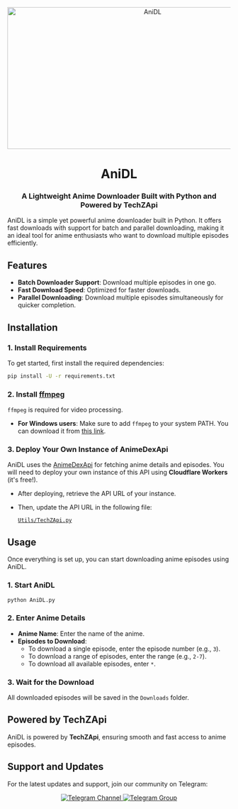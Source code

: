 
<p align="center">
  <a href="https://github.com/TechShreyash/AniDL">
    <img src="https://socialify.git.ci/TechShreyash/AniDL/image?description=1&font=Source%20Code%20Pro&forks=1&issues=1&pattern=Charlie%20Brown&pulls=1&stargazers=1&theme=Dark" alt="AniDL" width="640" height="320" />
  </a>
</p>

<h1 align="center">AniDL</h1>
<h3 align="center">A Lightweight Anime Downloader Built with Python and Powered by TechZApi</h3>

AniDL is a simple yet powerful anime downloader built in Python. It offers fast downloads with support for batch and parallel downloading, making it an ideal tool for anime enthusiasts who want to download multiple episodes efficiently.

## Features

- **Batch Downloader Support**: Download multiple episodes in one go.
- **Fast Download Speed**: Optimized for faster downloads.
- **Parallel Downloading**: Download multiple episodes simultaneously for quicker completion.

## Installation

### 1. Install Requirements

To get started, first install the required dependencies:

```bash
pip install -U -r requirements.txt
```

### 2. Install [ffmpeg](https://ffmpeg.org/)

`ffmpeg` is required for video processing. 

- **For Windows users**: Make sure to add `ffmpeg` to your system PATH. 
  You can download it from [this link](https://drive.google.com/file/d/1jaE4SFombXVXvLsaRtU0siQFTF7F3hL0/view?usp=sharing).

### 3. Deploy Your Own Instance of AnimeDexApi

AniDL uses the [AnimeDexApi](https://github.com/TechShreyash/AnimeDexApi) for fetching anime details and episodes. You will need to deploy your own instance of this API using **Cloudflare Workers** (it's free!).

- After deploying, retrieve the API URL of your instance.
- Then, update the API URL in the following file:

  [`Utils/TechZApi.py`](https://github.com/TechShreyash/AniDL/blob/4b95f19efb99c0199e8540bad6a1a149ea5ea396/Utils/TechZApi.py#L6)

## Usage

Once everything is set up, you can start downloading anime episodes using AniDL.

### 1. Start AniDL

```bash
python AniDL.py
```

### 2. Enter Anime Details

- **Anime Name**: Enter the name of the anime.
- **Episodes to Download**:
  - To download a single episode, enter the episode number (e.g., `3`).
  - To download a range of episodes, enter the range (e.g., `2-7`).
  - To download all available episodes, enter `*`.

### 3. Wait for the Download

All downloaded episodes will be saved in the `Downloads` folder.

## Powered by TechZApi

AniDL is powered by **TechZApi**, ensuring smooth and fast access to anime episodes.

## Support and Updates

For the latest updates and support, join our community on Telegram:

<p align="center">
  <a href="https://telegram.me/TechZBots">
    <img src="https://img.shields.io/static/v1?label=Join&message=Telegram%20Channel&color=blueviolet&style=for-the-badge&logo=telegram&logoColor=white" alt="Telegram Channel" />
  </a>
  <a href="https://telegram.me/TechZBots_Support">
    <img src="https://img.shields.io/static/v1?label=Join&message=Telegram%20Group&color=blueviolet&style=for-the-badge&logo=telegram&logoColor=white" alt="Telegram Group" />
  </a>
</p>
